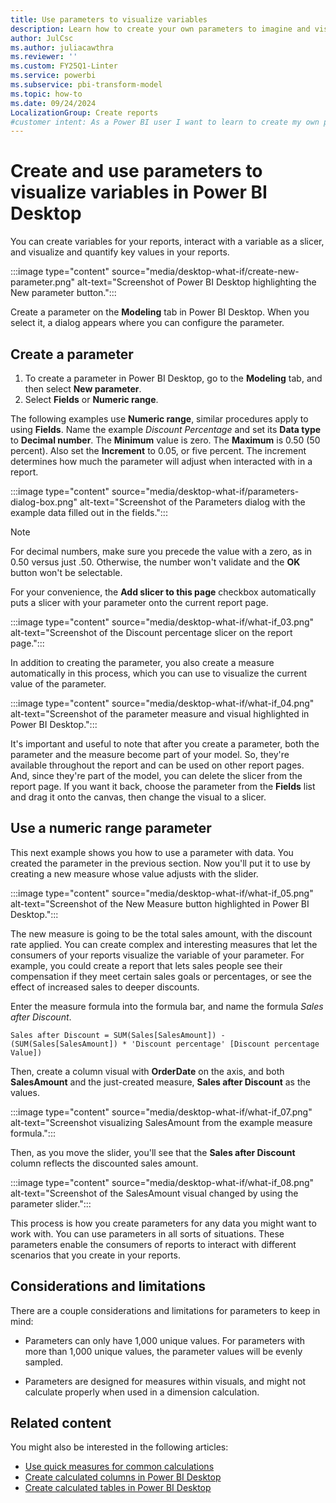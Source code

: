```yaml
---
title: Use parameters to visualize variables
description: Learn how to create your own parameters to imagine and visualize variables in your Power BI reports.
author: JulCsc
ms.author: juliacawthra
ms.reviewer: ''
ms.custom: FY25Q1-Linter
ms.service: powerbi
ms.subservice: pbi-transform-model
ms.topic: how-to
ms.date: 09/24/2024
LocalizationGroup: Create reports
#customer intent: As a Power BI user I want to learn to create my own parameters for variables in my Power BI reports.
---
```

# Create and use parameters to visualize variables in Power BI Desktop

You can create variables for your reports, interact with a variable as a slicer, and visualize and quantify key values in your reports.

:::image type="content" source="media/desktop-what-if/create-new-parameter.png" alt-text="Screenshot of Power BI Desktop highlighting the New parameter button.":::

Create a parameter on the **Modeling** tab in Power BI Desktop. When you select it, a dialog appears where you can configure the parameter.

## Create a parameter

1. To create a parameter in Power BI Desktop, go to the **Modeling** tab, and then select **New parameter**.
1. Select **Fields** or **Numeric range**.

The following examples use **Numeric range**, similar procedures apply to using **Fields**. Name the example *Discount Percentage* and set its **Data type** to **Decimal number**. The **Minimum** value is zero. The **Maximum** is 0.50 (50 percent). Also set the **Increment** to 0.05, or five percent. The increment determines how much the parameter will adjust when interacted with in a report.

:::image type="content" source="media/desktop-what-if/parameters-dialog-box.png" alt-text="Screenshot of the Parameters dialog with the example data filled out in the fields.":::

> [!NOTE]
> For decimal numbers, make sure you precede the value with a zero, as in 0.50 versus just .50. Otherwise, the number won't validate and the **OK** button won't be selectable.
>
>

For your convenience, the **Add slicer to this page** checkbox automatically puts a slicer with your parameter onto the current report page.

:::image type="content" source="media/desktop-what-if/what-if_03.png" alt-text="Screenshot of the Discount percentage slicer on the report page.":::

In addition to creating the parameter, you also create a measure automatically in this process, which you can use to visualize the current value of the parameter.

:::image type="content" source="media/desktop-what-if/what-if_04.png" alt-text="Screenshot of the parameter measure and visual highlighted in Power BI Desktop.":::

It's important and useful to note that after you create a parameter, both the parameter and the measure become part of your model. So, they're available throughout the report and can be used on other report pages. And, since they're part of the model, you can delete the slicer from the report page. If you want it back, choose the parameter from the **Fields** list and drag it onto the canvas, then change the visual to a slicer.

## Use a numeric range parameter

This next example shows you how to use a parameter with data. You created the parameter in the previous section. Now you'll put it to use by creating a new measure whose value adjusts with the slider.

:::image type="content" source="media/desktop-what-if/what-if_05.png" alt-text="Screenshot of the New Measure button highlighted in Power BI Desktop.":::

The new measure is going to be the total sales amount, with the discount rate applied. You can create complex and interesting measures that let the consumers of your reports visualize the variable of your parameter. For example, you could create a report that lets sales people see their compensation if they meet certain sales goals or percentages, or see the effect of increased sales to deeper discounts.

Enter the measure formula into the formula bar, and name the formula *Sales after Discount*.

```dax
Sales after Discount = SUM(Sales[SalesAmount]) - (SUM(Sales[SalesAmount]) * 'Discount percentage' [Discount percentage Value])
```

Then, create a column visual with **OrderDate** on the axis, and both **SalesAmount** and the just-created measure, **Sales after Discount** as the values.

:::image type="content" source="media/desktop-what-if/what-if_07.png" alt-text="Screenshot visualizing SalesAmount from the example measure formula.":::

Then, as you move the slider, you'll see that the **Sales after Discount** column reflects the discounted sales amount.

:::image type="content" source="media/desktop-what-if/what-if_08.png" alt-text="Screenshot of the SalesAmount visual changed by using the parameter slider.":::

This process is how you create parameters for any data you might want to work with. You can use parameters in all sorts of situations. These parameters enable the consumers of reports to interact with different scenarios that you create in your reports.

## Considerations and limitations

There are a couple considerations and limitations for parameters to keep in mind:

* Parameters can only have 1,000 unique values. For parameters with more than 1,000 unique values, the parameter values will be evenly sampled.

* Parameters are designed for measures within visuals, and might not calculate properly when used in a dimension calculation.

## Related content

You might also be interested in the following articles:

* [Use quick measures for common calculations](desktop-quick-measures.md)
* [Create calculated columns in Power BI Desktop](desktop-calculated-columns.md)
* [Create calculated tables in Power BI Desktop](desktop-calculated-tables.md)
